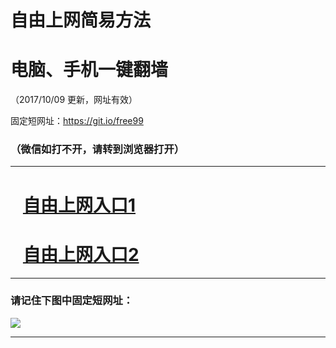 ﻿# 自由上网简易方法

# 电脑、手机一键翻墙

（2017/10/09 更新，网址有效）

固定短网址：https://git.io/free99

### （微信如打不开，请转到浏览器打开）


***





# &nbsp;&nbsp; <a href="http://ft161531551.fwq-tz-1001.info/fwqtz01.html?t=100900122003 " target="_blank">自由上网入口1</a>
# &nbsp;&nbsp; <a href="http://ft3023815068.fwq-tz-1002.info/fwqtz02.html?t=100900125195 " target="_blank">自由上网入口2</a>
***

### 请记住下图中固定短网址：

<img src="https://s3-us-west-2.amazonaws.com/fwq-1001/yjfq-20170905okok.png" /> 


***

